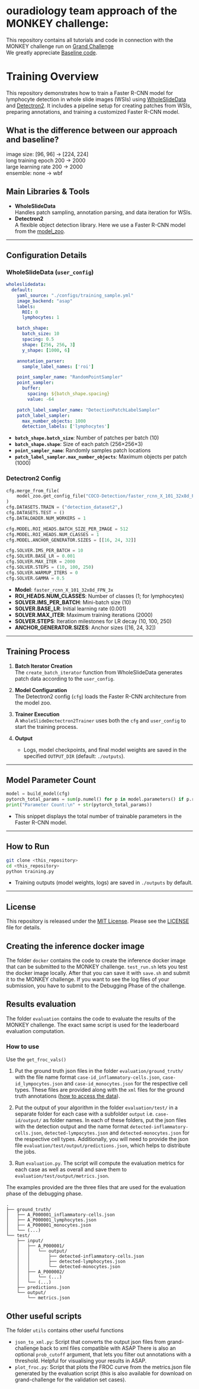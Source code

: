 # ouradiology team approach of the MONKEY challenge: 
This repository contains all tutorials and code in connection with the MONKEY challenge run on [Grand Challenge](https://monkey.grand-challenge.org/)  
We greatly appreciate [Baseline code](https://github.com/computationalpathologygroup/monkey-challenge).

# Training Overview

This repository demonstrates how to train a Faster R-CNN model for lymphocyte detection in whole slide images (WSIs) using [WholeSlideData](https://github.com/ComputationalPathologyGroup/wholeslidedata) and [Detectron2](https://github.com/facebookresearch/detectron2). It includes a pipeline setup for creating patches from WSIs, preparing annotations, and training a customized Faster R-CNN model.

## What is the difference between our approach and baseline?
image size: [96, 96] → [224, 224]  
long training epoch 200 → 2000  
large learning rate 200 → 2000  
ensemble: none → wbf


## Main Libraries & Tools

- **WholeSlideData**  
  Handles patch sampling, annotation parsing, and data iteration for WSIs.
- **Detectron2**  
  A flexible object detection library. Here we use a Faster R-CNN model from the [model_zoo](https://github.com/facebookresearch/detectron2/tree/main/configs).

---

## Configuration Details

### WholeSlideData (`user_config`)

```yaml
wholeslidedata:
  default:
    yaml_source: "./configs/training_sample.yml"
    image_backend: "asap"
    labels:
      ROI: 0
      lymphocytes: 1

    batch_shape:
      batch_size: 10
      spacing: 0.5
      shape: [256, 256, 3]
      y_shape: [1000, 6]

    annotation_parser:
      sample_label_names: ['roi']

    point_sampler_name: "RandomPointSampler"
    point_sampler:
      buffer:
        spacing: ${batch_shape.spacing}
        value: -64

    patch_label_sampler_name: "DetectionPatchLabelSampler"
    patch_label_sampler:
      max_number_objects: 1000
      detection_labels: ['lymphocytes']
```

- **`batch_shape.batch_size`**: Number of patches per batch (10)  
- **`batch_shape.shape`**: Size of each patch (256×256×3)  
- **`point_sampler_name`**: Randomly samples patch locations  
- **`patch_label_sampler.max_number_objects`**: Maximum objects per patch (1000)

### Detectron2 Config

```python
cfg.merge_from_file(
    model_zoo.get_config_file("COCO-Detection/faster_rcnn_X_101_32x8d_FPN_3x.yaml")
)
cfg.DATASETS.TRAIN = ("detection_dataset2",)
cfg.DATASETS.TEST = ()
cfg.DATALOADER.NUM_WORKERS = 1

cfg.MODEL.ROI_HEADS.BATCH_SIZE_PER_IMAGE = 512
cfg.MODEL.ROI_HEADS.NUM_CLASSES = 1
cfg.MODEL.ANCHOR_GENERATOR.SIZES = [[16, 24, 32]]

cfg.SOLVER.IMS_PER_BATCH = 10
cfg.SOLVER.BASE_LR = 0.001
cfg.SOLVER.MAX_ITER = 2000
cfg.SOLVER.STEPS = (10, 100, 250)
cfg.SOLVER.WARMUP_ITERS = 0
cfg.SOLVER.GAMMA = 0.5
```

- **Model**: `faster_rcnn_X_101_32x8d_FPN_3x`  
- **ROI_HEADS.NUM_CLASSES**: Number of classes (1; for lymphocytes)  
- **SOLVER.IMS_PER_BATCH**: Mini-batch size (10)  
- **SOLVER.BASE_LR**: Initial learning rate (0.001)  
- **SOLVER.MAX_ITER**: Maximum training iterations (2000)  
- **SOLVER.STEPS**: Iteration milestones for LR decay (10, 100, 250)  
- **ANCHOR_GENERATOR.SIZES**: Anchor sizes ([16, 24, 32])

---

## Training Process

1. **Batch Iterator Creation**  
   The `create_batch_iterator` function from WholeSlideData generates patch data according to the `user_config`.

2. **Model Configuration**  
   The Detectron2 config (`cfg`) loads the Faster R-CNN architecture from the model zoo.

3. **Trainer Execution**  
   A `WholeSlideDectectron2Trainer` uses both the `cfg` and `user_config` to start the training process.

4. **Output**  
   - Logs, model checkpoints, and final model weights are saved in the specified `OUTPUT_DIR` (default: `./outputs`).

---

## Model Parameter Count

```python
model = build_model(cfg)
pytorch_total_params = sum(p.numel() for p in model.parameters() if p.requires_grad)
print("Parameter Count:\n" + str(pytorch_total_params))
```

- This snippet displays the total number of trainable parameters in the Faster R-CNN model.

---

## How to Run

```bash
git clone <this_repository>
cd <this_repository>
python training.py
```

- Training outputs (model weights, logs) are saved in `./outputs` by default.

---

## License

This repository is released under the [MIT License](LICENSE). Please see the [LICENSE](LICENSE) file for details.



## Creating the inference docker image
The folder `docker` contains the code to create the inference docker image that can be submitted to the MONKEY challenge.
`test_run.sh` lets you test the docker image locally. After that you can save it with `save.sh` and submit it to the MONKEY challenge.
If you want to see the log files of your submission, you have to submit to the Debugging Phase of the challenge.

## Results evaluation
The folder `evaluation` contains the code to evaluate the results of the MONKEY challenge. The exact same script is used for the leaderboard evaluation computation.

### How to use
Use the `get_froc_vals()`

1. Put the ground truth json files in the folder `evaluation/ground_truth/` with the file name format `case-id_inflammatory-cells.json`,
`case-id_lympocytes.json` and `case-id_monocytes.json` for the respective cell types. These files are provided along with the
`xml` files for the ground truth annotations ([how to access the data](https://monkey.grand-challenge.org/dataset-details/)).

2. Put the output of your algorithm in the folder `evaluation/test/` in a separate folder for each case with a subfolder `output` i.e. `case-id/output/` 
as folder names. In each of these folders, put the json files with the detection output and the name format 
`detected-inflammatory-cells.json`, `detected-lympocytes.json` and `detected-monocytes.json` for the respective cell types.
Additionally, you will need to provide the json file `evaluation/test/output/predictions.json`, which helps to distribute
the jobs.

3. Run `evaluation.py`. The script will compute the evaluation metrics for each case as well as overall and save them to 
`evaluation/test/output/metrics.json`.

The examples provided are the three files that are used for the evaluation phase of the debugging phase.

```angular2html
.
├── ground_truth/
│   ├── A_P000001_inflammatory-cells.json
│   ├── A_P000001_lymphocytes.json
│   ├── A_P000001_monocytes.json
│   └── (...)
└── test/
    ├── input/
    │   ├── A_P000001/
    │   │   └── output/
    │   │       ├── detected-inflammatory-cells.json
    │   │       ├── detected-lymphocytes.json
    │   │       └── detected-monocytes.json
    │   ├── A_P000002/
    │   │   └── (...)
    │   └── (...)
    ├── predictions.json
    └── output/
        └── metrics.json
```

## Other useful scripts
The folder `utils` contains other useful functions
- `json_to_xml.py`: Script that converts the output json files from grand-challenge back to xml files compatible with ASAP
There is also an optional `prob_cutoff` argument, that lets you filter out annotations with a threshold.
Helpful for visualising your results in ASAP.
- `plot_froc.py`: Script that plots the FROC curve from the metrics.json file generated by the evaluation script 
(this is also available for download on grand-challenge for the validation set cases).


